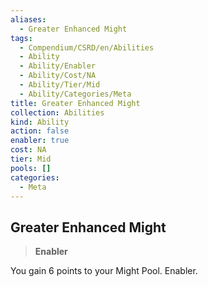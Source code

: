 ```yaml
---
aliases:
  - Greater Enhanced Might
tags:
  - Compendium/CSRD/en/Abilities
  - Ability
  - Ability/Enabler
  - Ability/Cost/NA
  - Ability/Tier/Mid
  - Ability/Categories/Meta
title: Greater Enhanced Might
collection: Abilities
kind: Ability
action: false
enabler: true
cost: NA
tier: Mid
pools: []
categories:
  - Meta
---
```

## Greater Enhanced Might  
>**Enabler**
  
You gain 6 points to your Might Pool. Enabler.